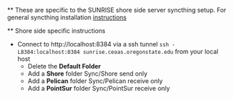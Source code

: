 ** These are specific to the SUNRISE shore side server syncthing setup.
For general syncthing installation [instructions](https://www.linuxfordevices.com/tutorials/ubuntu/syncthing-install-and-setup)

** Shore side specific instructions
- Connect to http://localhost:8384 via a ssh tunnel `ssh -L8384:localhost:8384 sunrise.ceoas.oregonstate.edu` from your local host
  - Delete the **Default Folder**
  - Add a **Shore** folder Sync/Shore send only
  - Add a **Pelican** folder Sync/Pelican receive only
  - Add a **PointSur** folder Sync/PointSur receive only
